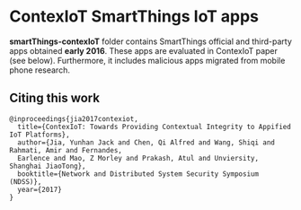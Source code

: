 

# ContexIoT SmartThings IoT apps

**smartThings-contexIoT** folder contains SmartThings official and third-party apps obtained **early 2016**. These apps are evaluated in ContexIoT paper (see below). Furthermore, it includes malicious apps migrated from mobile phone research.

## Citing this work

``` 
@inproceedings{jia2017contexiot,
  title={ContexIoT: Towards Providing Contextual Integrity to Appified IoT Platforms},
  author={Jia, Yunhan Jack and Chen, Qi Alfred and Wang, Shiqi and Rahmati, Amir and Fernandes, 
  Earlence and Mao, Z Morley and Prakash, Atul and Unviersity, Shanghai JiaoTong},
  booktitle={Network and Distributed System Security Symposium (NDSS)},
  year={2017}
}
```
